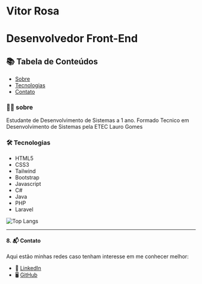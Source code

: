 
# Vitor Rosa
# Desenvolvedor Front-End

## 📚 Tabela de Conteúdos

- [Sobre](#sobre)
- [Tecnologias](#tecnologias)
- [Contato](#contato)

### 🧑‍💻 sobre
Estudante de Desenvolvimento de Sistemas a 1 ano.
Formado Tecnico em Desenvolvimento de Sistemas pela ETEC Lauro Gomes

### 🛠️ Tecnologias

- HTML5
- CSS3
- Tailwind
- Bootstrap
- Javascript
- C#
- Java 
- PHP
- Laravel

![Top Langs](https://github-readme-stats-git-masterrstaa-rickstaa.vercel.app/api/top-langs/?username=spiritusliber&bg_color=000&border_color=30A3DC&title_color=E94D5F&text_color=FFF)

---

#### 8. 📬 **Contato**
Aqui estão minhas redes caso tenham interesse em me conhecer melhor:

- 💼 [LinkedIn](https://www.linkedin.com/in/vitor-rosa-363271230/)
- 🖥️ [GitHub](https://github.com/Spiritusliber)
